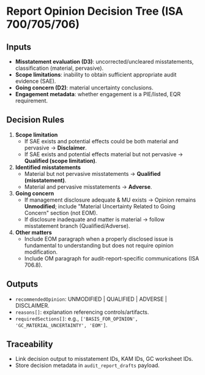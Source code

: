 # Report Opinion Decision Tree (ISA 700/705/706)

## Inputs
- **Misstatement evaluation (D3)**: uncorrected/uncleared misstatements, classification (material, pervasive).
- **Scope limitations**: inability to obtain sufficient appropriate audit evidence (SAE).
- **Going concern (D2)**: material uncertainty conclusions.
- **Engagement metadata**: whether engagement is a PIE/listed, EQR requirement.

## Decision Rules
1. **Scope limitation**
   - If SAE exists and potential effects could be both material and pervasive → **Disclaimer**.
   - If SAE exists and potential effects material but not pervasive → **Qualified (scope limitation)**.
2. **Identified misstatements**
   - Material but not pervasive misstatements → **Qualified (misstatement)**.
   - Material and pervasive misstatements → **Adverse**.
3. **Going concern**
   - If management disclosure adequate & MU exists → Opinion remains **Unmodified**; include "Material Uncertainty Related to Going Concern" section (not EOM).
   - If disclosure inadequate and matter is material → follow misstatement branch (Qualified/Adverse).
4. **Other matters**
   - Include EOM paragraph when a properly disclosed issue is fundamental to understanding but does not require opinion modification.
   - Include OM paragraph for audit-report-specific communications (ISA 706.8).

## Outputs
- `recommendedOpinion`: UNMODIFIED | QUALIFIED | ADVERSE | DISCLAIMER.
- `reasons[]`: explanation referencing controls/artifacts.
- `requiredSections[]`: e.g., `['BASIS_FOR_OPINION', 'GC_MATERIAL_UNCERTAINTY', 'EOM']`.

## Traceability
- Link decision output to misstatement IDs, KAM IDs, GC worksheet IDs.
- Store decision metadata in `audit_report_drafts` payload.
